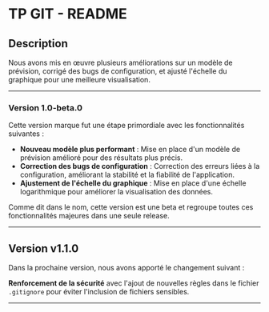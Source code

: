 # TP GIT - README

## Description
Nous avons mis en œuvre plusieurs améliorations sur un modèle de prévision, corrigé des bugs de configuration, et ajusté l'échelle du graphique pour une meilleure visualisation.


----------------------


### Version 1.0-beta.0

Cette version marque fut une étape primordiale avec les fonctionnalités suivantes :

- **Nouveau modèle plus performant** : Mise en place d'un modèle de prévision amélioré pour des résultats plus précis.
- **Correction des bugs de configuration** : Correction des erreurs liées à la configuration, améliorant la stabilité et la fiabilité de l'application.
- **Ajustement de l'échelle du graphique** : Mise en place d'une échelle logarithmique pour améliorer la visualisation des données.

Comme dit dans le nom, cette version est une beta et regroupe toutes ces fonctionnalités majeures dans une seule release.

-----------------------------


## Version v1.1.0

Dans la prochaine version, nous avons apporté le changement suivant :  

**Renforcement de la sécurité** avec l'ajout de nouvelles règles dans le fichier `.gitignore` pour éviter l'inclusion de fichiers sensibles.  


---

